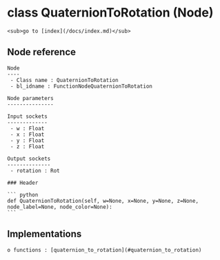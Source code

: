 # class QuaternionToRotation (Node)

    <sub>go to [index](/docs/index.md)</sub>
    
## Node reference

    Node
    ----
     - Class name : QuaternionToRotation
     - bl_idname : FunctionNodeQuaternionToRotation
    
    Node parameters
    ---------------
    
    Input sockets
    -------------
     - w : Float
     - x : Float
     - y : Float
     - z : Float
    
    Output sockets
    --------------
     - rotation : Rot
    
    ### Header

    ``` python
    def QuaternionToRotation(self, w=None, x=None, y=None, z=None, node_label=None, node_color=None):
    ```
    
## Implementations

    o functions : [quaternion_to_rotation](#quaternion_to_rotation)
    
    